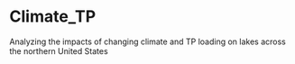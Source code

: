 # Climate_TP
Analyzing the impacts of changing climate and TP loading on lakes across the northern United States
